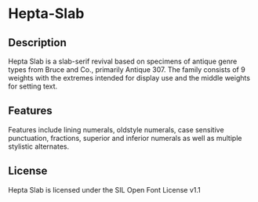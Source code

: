# Hepta-Slab

## Description
Hepta Slab is a slab-serif revival based on specimens of antique genre types from Bruce and Co., primarily Antique 307. The family consists of 9 weights with the extremes intended for display use and the middle weights for setting text.

## Features
Features include lining numerals, oldstyle numerals, case sensitive punctuation, fractions, superior and inferior numerals as well as multiple stylistic alternates.

## License
Hepta Slab is licensed under the SIL Open Font License v1.1

